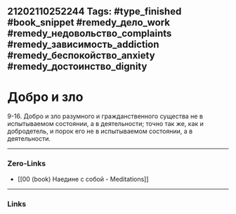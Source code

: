 21202110252244
Tags: #type_finished #book_snippet #remedy_дело_work #remedy_недовольство_complaints #remedy_зависимость_addiction #remedy_беспокойство_anxiety #remedy_достоинство_dignity
---
# Добро и зло

 9-16. Добро и зло разумного и гражданственного существа не в испытываемом состоянии, а в деятельности; точно так же, как и добродетель, и порок его не в испытываемом состоянии, а в деятельности. 

---
### Zero-Links
- [[00 (book) Наедине с собой - Meditations]]
---
### Links
